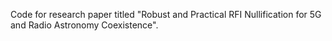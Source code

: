 Code for research paper titled "Robust and Practical RFI Nullification for 5G and Radio Astronomy Coexistence". 
